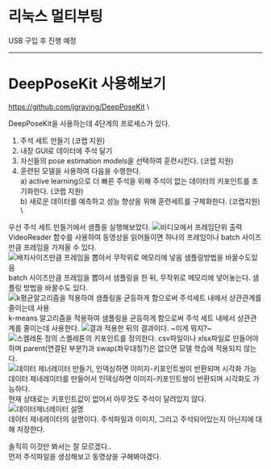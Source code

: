 # 리눅스 멀티부팅
USB 구입 후 진행 예정

----------------------------------------------------------------------------
# DeepPoseKit 사용해보기

https://github.com/jgraving/DeepPoseKit \

DeepPoseKit을 사용하는데 4단계의 프로세스가 있다.
1. 주석 세트 만들기 (코랩 지원)
2. 내장 GUI로 데이터에 주석 달기
3. 자신들의 pose estimation models을 선택하여 훈련시킨다. (코랩 지원)
4. 훈련된 모델을 사용하여 다음을 수행한다. \
  a) active learning으로 더 빠른 주석을 위해 주석이 없는 데이터의 키포인트를 초기화한다. (코랩 지원) \
  b) 새로운 데이터를 예측하고 성능 향상을 위해 훈련세트를 구체화한다. (코랩지원) \

우선 주석 세트 만들기에서 샘플을 실행해보았다.
![비디오에서 프레임단위 출력](https://user-images.githubusercontent.com/49221790/97622420-9a714400-1a67-11eb-9a64-6938fc80ab9a.PNG)
VideoReader 함수를 사용하여 동영상을 읽어들이면 하나의 프레임이나 batch 사이즈만큼 프레임을 가져올 수 있다.
![배치사이즈만큼 프레임을 뽑아서 무작위로 메모리에 넣음 샘플링방법을 바꿀수도있음](https://user-images.githubusercontent.com/49221790/97622645-e91ede00-1a67-11eb-9967-9dd1b7111b3e.PNG)
batch 사이즈만큼 프레임을 뽑아서 샘플링을 한 뒤, 무작위로 메모리에 넣어놓는다. 샘플링 방법을 바꿀수도 있다.
![k평균알고리즘을 적용하여 샘플링을 균등하게 함으로써 주석세트 내에서 상관관계를 줄이는데 사용](https://user-images.githubusercontent.com/49221790/97622775-14093200-1a68-11eb-8a38-c9c76bb34fe5.PNG)
k-means 알고리즘을 적용하여 샘플링을 균등하게 함으로써 주석 세트 내에서 상관관계를 줄이는데 사용한다.
![결과](https://user-images.githubusercontent.com/49221790/97622849-2f743d00-1a68-11eb-8f00-4679bcfdba6c.PNG)
적용한 뒤의 결과이다. ~이게 뭐지?~
![스켈레톤 정의](https://user-images.githubusercontent.com/49221790/97622954-516dbf80-1a68-11eb-91fb-d0c92bc43c1f.PNG)
스켈레톤의 키포인트를 정의한다. csv파일이나 xlsx파일로 만들어야하며 parent(연결된 부분?)과 swap(좌우대칭?)은 없으면 모델 학습에 적용되지 않는다.
![데이터 제너레이터 만들기, 인덱싱하면 이미지-키포인트쌍이 반환되며 시각화 가능](https://user-images.githubusercontent.com/49221790/97623224-b1646600-1a68-11eb-9baa-cb60e93e1d0d.PNG)
데이터 제네레이터를 만들어서 인덱싱하면 이미지-키포인트쌍이 반환되며 시각화도 가능하다. \
현재 상태로는 키포인트값이 없어서 아무것도 주석이 달려있지 않다. \
![데이터제너레이터 설명](https://user-images.githubusercontent.com/49221790/97623356-e07ad780-1a68-11eb-8c88-da630dc5ca9b.PNG) \
데이터 제네레이터의 설명이다. 주석파일과 이미지, 그리고 주석되어있는지 아닌지에 대해 저장한다. 

솔직히 이것만 봐서는 잘 모르겠다.. \
먼저 주석파일을 생성해보고 동영상을 구해봐야겠다.
